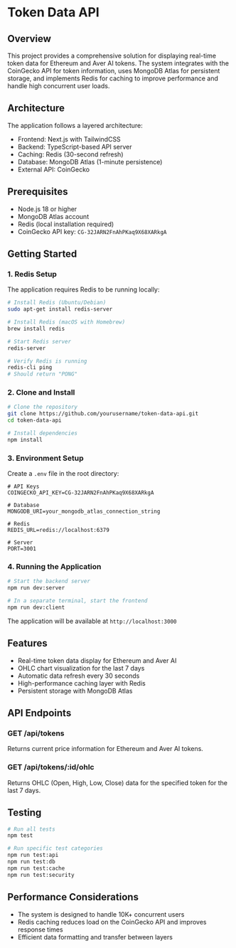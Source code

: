 # Token Data API

## Overview
This project provides a comprehensive solution for displaying real-time token data for Ethereum and Aver AI tokens. The system integrates with the CoinGecko API for token information, uses MongoDB Atlas for persistent storage, and implements Redis for caching to improve performance and handle high concurrent user loads.

## Architecture
The application follows a layered architecture:
- Frontend: Next.js with TailwindCSS
- Backend: TypeScript-based API server
- Caching: Redis (30-second refresh)
- Database: MongoDB Atlas (1-minute persistence)
- External API: CoinGecko

## Prerequisites
- Node.js 18 or higher
- MongoDB Atlas account
- Redis (local installation required)
- CoinGecko API key: `CG-32JARN2FnAhPKaq9X68XARkgA`

## Getting Started

### 1. Redis Setup
The application requires Redis to be running locally:

```bash
# Install Redis (Ubuntu/Debian)
sudo apt-get install redis-server

# Install Redis (macOS with Homebrew)
brew install redis

# Start Redis server
redis-server

# Verify Redis is running
redis-cli ping
# Should return "PONG"
```

### 2. Clone and Install

```bash
# Clone the repository
git clone https://github.com/yourusername/token-data-api.git
cd token-data-api

# Install dependencies
npm install
```

### 3. Environment Setup
Create a `.env` file in the root directory:

```
# API Keys
COINGECKO_API_KEY=CG-32JARN2FnAhPKaq9X68XARkgA

# Database
MONGODB_URI=your_mongodb_atlas_connection_string

# Redis
REDIS_URL=redis://localhost:6379

# Server
PORT=3001
```

### 4. Running the Application

```bash
# Start the backend server
npm run dev:server

# In a separate terminal, start the frontend
npm run dev:client
```

The application will be available at `http://localhost:3000`

## Features
- Real-time token data display for Ethereum and Aver AI
- OHLC chart visualization for the last 7 days
- Automatic data refresh every 30 seconds
- High-performance caching layer with Redis
- Persistent storage with MongoDB Atlas

## API Endpoints

### GET /api/tokens
Returns current price information for Ethereum and Aver AI tokens.

### GET /api/tokens/:id/ohlc
Returns OHLC (Open, High, Low, Close) data for the specified token for the last 7 days.

## Testing

```bash
# Run all tests
npm test

# Run specific test categories
npm run test:api
npm run test:db
npm run test:cache
npm run test:security
```

## Performance Considerations
- The system is designed to handle 10K+ concurrent users
- Redis caching reduces load on the CoinGecko API and improves response times
- Efficient data formatting and transfer between layers

